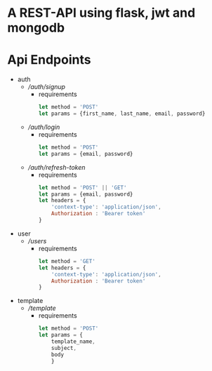 # A REST-API using flask, jwt and mongodb

# Api Endpoints
- auth
    - */auth/signup*
        - requirements
            ``` js
            let method = 'POST'
            let params = {first_name, last_name, email, password}
            ```
    - */auth/login*
        - requirements
            ``` js
            let method = 'POST'
            let params = {email, password}
            ```
    - */auth/refresh-token*
        - requirements
            ``` js
            let method = 'POST' || 'GET'
            let params = {email, password}
            let headers = {
                'context-type': 'application/json',
                Authorization : 'Bearer token'
            }
            ```
- user
    - */users*
        - requirements
            ``` js
            let method = 'GET'
            let headers = {
                'context-type': 'application/json',
                Authorization : 'Bearer token'
            }
            ```
- template
    - */template*
        - requirements
            ``` js
            let method = 'POST'
            let params = {
                template_name,
                subject,
                body
                }
            ```
